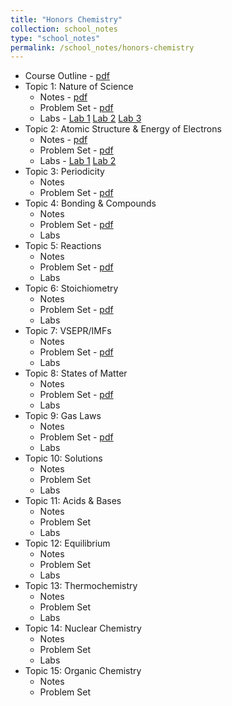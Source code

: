 ```yaml
---
title: "Honors Chemistry"
collection: school_notes
type: "school_notes"
permalink: /school_notes/honors-chemistry
---
```


* Course Outline - <a href = "https://stasyaaaaa.github.io/stasya/files/Honors_Chemistry___Course_Outline.pdf">pdf</a>
* Topic 1: Nature of Science
  * Notes - <a href = "https://stasyaaaaa.github.io/stasya/files/Honors_Chem___Unit_1_Notes.pdf">pdf</a>
  * Problem Set - <a href = "https://stasyaaaaa.github.io/stasya/files/Honors_Chem___Unit_1_Problem_Set.pdf">pdf</a>
  * Labs - <a href = "https://stasyaaaaa.github.io/stasya/files/Honors_Chem___Unit_1_Lab_1.pdf">Lab 1</a> <a href = "https://stasyaaaaa.github.io/stasya/files/Honors_Chem___Unit_1_Lab_2.pdf">Lab 2</a> <a href = "https://stasyaaaaa.github.io/stasya/files/Honors_Chem___Unit_1_Lab_3.pdf">Lab 3</a>
* Topic 2: Atomic Structure & Energy of Electrons
  * Notes - <a href = "https://stasyaaaaa.github.io/stasya/files/Honors_Chem___Unit_2_Notes.pdf">pdf</a>
  * Problem Set - <a href = "https://stasyaaaaa.github.io/stasya/files/Honors_Chem___Unit_2_Problem_Set.pdf">pdf</a>
  * Labs - <a href = "https://stasyaaaaa.github.io/stasya/files/Honors_Chem___Unit_2_Lab_1.pdf">Lab 1</a> <a href = "https://stasyaaaaa.github.io/stasya/files/Honors_Chem___Unit_2_Lab_2.pdf">Lab 2</a>
* Topic 3: Periodicity
  * Notes
  * Problem Set - <a href = "https://stasyaaaaa.github.io/stasya/files/Honors_Chem___Unit_3_Problem_Set.pdf">pdf</a>
* Topic 4: Bonding & Compounds
  * Notes
  * Problem Set - <a href = "https://stasyaaaaa.github.io/stasya/files/Honors_Chem___Unit_4_Problem_Set.pdf">pdf</a>
  * Labs
* Topic 5: Reactions
  * Notes
  * Problem Set - <a href = "https://stasyaaaaa.github.io/stasya/files/Honors_Chem___Unit_5_Problem_Set.pdf">pdf</a>
  * Labs
* Topic 6: Stoichiometry
  * Notes
  * Problem Set - <a href = "https://stasyaaaaa.github.io/stasya/files/Honors_Chem___Unit_6_Problem_Set.pdf">pdf</a>
  * Labs
* Topic 7: VSEPR/IMFs
  * Notes
  * Problem Set - <a href = "https://stasyaaaaa.github.io/stasya/files/Honors_Chem___Unit_7_Problem_Set.pdf">pdf</a>
  * Labs
* Topic 8: States of Matter
  * Notes
  * Problem Set - <a href = "https://stasyaaaaa.github.io/stasya/files/Honors_Chem___Unit_8_Problem_Set.pdf">pdf</a>
  * Labs
* Topic 9: Gas Laws
  * Notes
  * Problem Set - <a href = "https://stasyaaaaa.github.io/stasya/files/Honors_Chem___Unit_9_Problem_Set.pdf">pdf</a>
  * Labs
* Topic 10: Solutions
  * Notes
  * Problem Set
  * Labs
* Topic 11: Acids & Bases
  * Notes
  * Problem Set
  * Labs
* Topic 12: Equilibrium
  * Notes
  * Problem Set
  * Labs
* Topic 13: Thermochemistry
  * Notes
  * Problem Set
  * Labs
* Topic 14: Nuclear Chemistry
  * Notes
  * Problem Set
  * Labs
* Topic 15: Organic Chemistry
  * Notes
  * Problem Set